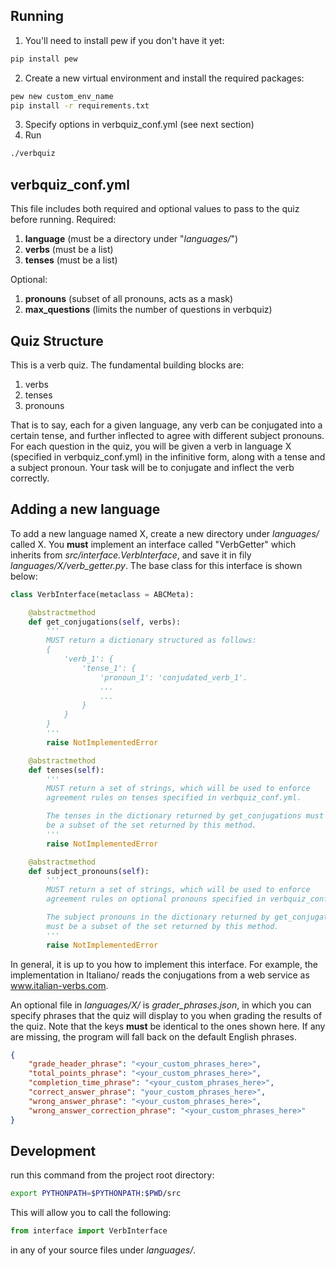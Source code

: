 ## Running
 1. You'll need to install pew if you don't have it yet: 
```bash
pip install pew
```

2. Create a new virtual environment and install the required packages:
```bash
pew new custom_env_name
pip install -r requirements.txt
```

3. Specify options in verbquiz_conf.yml (see next section)
4. Run
```bash
./verbquiz
```
## verbquiz_conf.yml

This file includes both required and optional values to pass to the quiz before running.
Required: 
1. **language**  (must be a directory under "*languages/*")
2. **verbs** (must be a list)
3. **tenses** (must be a list)

Optional:
1. **pronouns** (subset of all pronouns, acts as a mask)
2. **max_questions** (limits the number of questions in verbquiz)

## Quiz Structure

This is a verb quiz.  The fundamental building blocks are:
1. verbs
2. tenses
3. pronouns

That is to say, each for a given language, any verb can be conjugated into a certain
tense, and further inflected to agree with different subject pronouns. For each question in the quiz, you will be given a verb in language X (specified in verbquiz_conf.yml) in the infinitive form, along with a tense and a subject pronoun. Your task will be to conjugate and inflect the verb correctly.

## Adding a new language

To add a new language named X, create a new directory under *languages/* called 
X. You **must** implement an interface called "VerbGetter" which inherits from *src/interface.VerbInterface*, and save it in fily *languages/X/verb_getter.py*. The base class for this interface is shown below:

```python
class VerbInterface(metaclass = ABCMeta):

	@abstractmethod
	def get_conjugations(self, verbs):
		'''
		MUST return a dictionary structured as follows:
		{
		    'verb_1': {
	            'tense_1': {
	                'pronoun_1': 'conjudated_verb_1'.
	                ...
	                ...
	            }
		    } 
		}
		'''
		raise NotImplementedError

	@abstractmethod
	def tenses(self):
		'''
		MUST return a set of strings, which will be used to enforce
		agreement rules on tenses specified in verbquiz_conf.yml.

		The tenses in the dictionary returned by get_conjugations must
		be a subset of the set returned by this method.
		'''
		raise NotImplementedError

	@abstractmethod
	def subject_pronouns(self):
		'''
		MUST return a set of strings, which will be used to enforce
		agreement rules on optional pronouns specified in verbquiz_conf.yml.

		The subject pronouns in the dictionary returned by get_conjugations
		must be a subset of the set returned by this method.
		'''
		raise NotImplementedError
```

In general, it is up to you how to implement this interface. For example, the implementation
in Italiano/ reads the conjugations from a web service as www.italian-verbs.com.

An optional file in *languages/X/* is _grader_phrases.json_, in which you can specify phrases that the quiz will display to you when grading the results of the quiz. Note that the keys **must** be identical to the ones shown here. If any are missing, the program will fall back on the default English phrases.

```json
{
	"grade_header_phrase": "<your_custom_phrases_here>",
	"total_points_phrase": "<your_custom_phrases_here>",
	"completion_time_phrase": "<your_custom_phrases_here>",
	"correct_answer_phrase": "your_custom_phrases_here>",
	"wrong_answer_phrase": "<your_custom_phrases_here>",
	"wrong_answer_correction_phrase": "<your_custom_phrases_here>"
}
```

## Development
run this command from the project root directory:
```bash
export PYTHONPATH=$PYTHONPATH:$PWD/src
```

This will allow you to call the following:
```python
from interface import VerbInterface
```
in any of your source files under *languages/*.